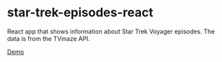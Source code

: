 # star-trek-episodes-react
React app that shows information about Star Trek Voyager episodes. The data is from the TVmaze API.

[Demo](http://quadrotriticale.me/demos/star-trek-episodes/index)
